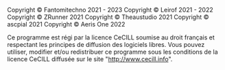 Copyright © Fantomitechno 2021 - 2023
Copyright © Leirof 2021 - 2022
Copyright © ZRunner 2021
Copyright © Theaustudio 2021
Copyright © ascpial 2021
Copyright © Aeris One 2022

Ce programme est régi par la licence CeCILL soumise au droit français et
respectant les principes de diffusion des logiciels libres. Vous pouvez
utiliser, modifier et/ou redistribuer ce programme sous les conditions
de la licence CeCILL diffusée sur le site "http://www.cecill.info".
